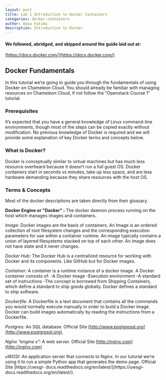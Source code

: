 ```yaml
---
layout: post
title: Lab 1 Introduction to Docker Containers
categories: docker-containers
author: Aqsa Fatima
description: Introduction to Docker
---
```

#### We followed, abridged, and skipped around the guide laid out at: 
[https://docs.docker.com/](https://docs.docker.com/)
 

## Docker Fundamentals
In this tutorial we’re going to guide you through the fundamentals of using Docker on Chameleon Cloud. You should already be familiar with managing resources on Chameleon Cloud, if not follow the “Openstack Course 1” tutorial.

### Prerequisites
It’s expected that you have a general knowledge of Linux command-line environments, though most of the steps can be copied exactly without modification. No previous knowledge of Docker is required and we will provide some explanation of key Docker terms and concepts below. 

### What is Docker?
Docker is conceptually similar to virtual machines but has much less resource overheard because it doesn’t run a full guest OS. Docker containers start in seconds vs minutes, take up less space, and are less hardware demanding because they share resources with the host OS. 

### Terms & Concepts 
Most of the docker descriptions are taken directly from their glossary.

**Docker Engine or "Docker" :**  The docker daemon process running on the host which manages images and containers.

_Image:_ Docker images are the basis of containers. An Image is an ordered collection of root filesystem changes and the corresponding execution parameters for use within a container runtime. An image typically contains a union of layered filesystems stacked on top of each other. An image does not have state and it never changes.

_Docker Hub:_ The Docker Hub is a centralized resource for working with Docker and its components. Like GitHub but for Docker images. 

_Container:_ A container is a runtime instance of a docker image. A Docker container consists of:
-A Docker image
-Execution environment
-A standard set of instructions
-The concept is borrowed from Shipping Containers, which define a standard to ship goods globally. Docker defines a standard to ship software. 

_Dockerfile:_ A Dockerfile is a text document that contains all the commands you would normally execute manually in order to build a Docker image. Docker can build images automatically by reading the instructions from a Dockerfile. 

_Postgres:_ An SQL database. Official Site [http://www.postgresql.org](http://www.postgresql.org).

_Nginx “engine x”:_ A web server. Official Site [http://nginx.com](http://nginx.com) 

_uWGSI:_ An application server that connects to Nginx. In our tutorial we’re using it to run a simple Python app that generates the demo page. Official Site [https://uwsgi- docs.readthedocs.org/en/latest/](https://uwsgi- docs.readthedocs.org/en/latest/). 






